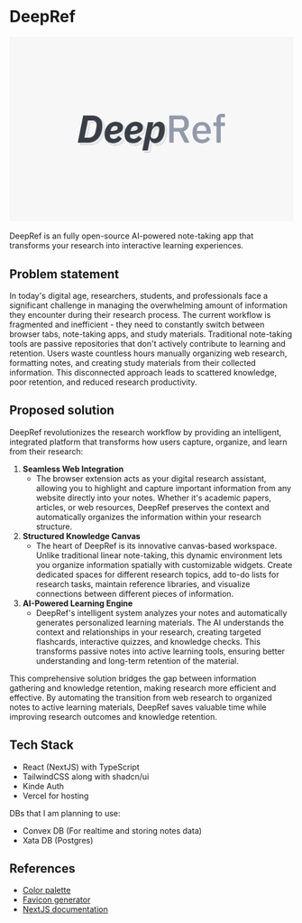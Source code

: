 # DeepRef

![DeepRef banner](https://github.com/thisisindrajit/DeepRef/blob/main/assets/banner.png)

DeepRef is an fully open-source AI-powered note-taking app that transforms your research into interactive learning experiences.

## Problem statement
In today's digital age, researchers, students, and professionals face a significant challenge in managing the overwhelming amount of information they encounter during their research process. The current workflow is fragmented and inefficient - they need to constantly switch between browser tabs, note-taking apps, and study materials. Traditional note-taking tools are passive repositories that don't actively contribute to learning and retention. Users waste countless hours manually organizing web research, formatting notes, and creating study materials from their collected information. This disconnected approach leads to scattered knowledge, poor retention, and reduced research productivity.

## Proposed solution
DeepRef revolutionizes the research workflow by providing an intelligent, integrated platform that transforms how users capture, organize, and learn from their research:

1. **Seamless Web Integration**
    - The browser extension acts as your digital research assistant, allowing you to highlight and capture important information from any website directly into your notes. Whether it's academic papers, articles, or web resources, DeepRef preserves the context and automatically organizes the information within your research structure.
1. **Structured Knowledge Canvas**
    - The heart of DeepRef is its innovative canvas-based workspace. Unlike traditional linear note-taking, this dynamic environment lets you organize information spatially with customizable widgets. Create dedicated spaces for different research topics, add to-do lists for research tasks, maintain reference libraries, and visualize connections between different pieces of information.
1. **AI-Powered Learning Engine**
    - DeepRef's intelligent system analyzes your notes and automatically generates personalized learning materials. The AI understands the context and relationships in your research, creating targeted flashcards, interactive quizzes, and knowledge checks. This transforms passive notes into active learning tools, ensuring better understanding and long-term retention of the material.

This comprehensive solution bridges the gap between information gathering and knowledge retention, making research more efficient and effective. By automating the transition from web research to organized notes to active learning materials, DeepRef saves valuable time while improving research outcomes and knowledge retention.

## Tech Stack
- React (NextJS) with TypeScript
- TailwindCSS along with shadcn/ui
- Kinde Auth
- Vercel for hosting

DBs that I am planning to use:
- Convex DB (For realtime and storing notes data)
- Xata DB (Postgres)

## References
- [Color palette](https://colorhunt.co/palette/f7f7f7eeeeee393e46929aab)
- [Favicon generator](https://favicon.io/favicon-converter/)
- [NextJS documentation](https://nextjs.org/docs)

